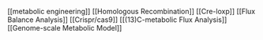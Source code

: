 [[metabolic engineering]]
[[Homologous Recombination]]
[[Cre-loxp]]
[[Flux Balance Analysis]]
[[Crispr/cas9]]
[[(13)C-metabolic Flux Analysis]]
[[Genome-scale Metabolic Model]]
